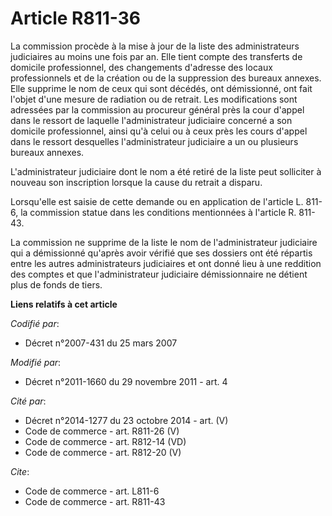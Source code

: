 # Article R811-36

La commission procède à la mise à jour de la liste des administrateurs judiciaires au moins une fois par an. Elle tient
compte des transferts de domicile professionnel, des changements d'adresse des locaux professionnels et de la création ou de
la suppression des bureaux annexes. Elle supprime le nom de ceux qui sont décédés, ont démissionné, ont fait l'objet d'une
mesure de radiation ou de retrait. Les modifications sont adressées par la commission au procureur général près la cour
d'appel dans le ressort de laquelle l'administrateur judiciaire concerné a son domicile professionnel, ainsi qu'à celui ou à
ceux près les cours d'appel dans le ressort desquelles l'administrateur judiciaire a un ou plusieurs bureaux annexes. 

L'administrateur judiciaire dont le nom a été retiré de la liste peut solliciter à nouveau son inscription lorsque la cause
du retrait a disparu. 

Lorsqu'elle est saisie de cette demande ou en application de l'article L. 811-6, la commission statue dans les conditions
mentionnées à l'article R. 811-43. 

La commission ne supprime de la liste le nom de l'administrateur judiciaire qui a démissionné qu'après avoir vérifié que ses
dossiers ont été répartis entre les autres administrateurs judiciaires et ont donné lieu à une reddition des comptes et que
l'administrateur judiciaire démissionnaire ne détient plus de fonds de tiers.

**Liens relatifs à cet article**

_Codifié par_:

  - Décret n°2007-431 du 25 mars 2007

_Modifié par_:

  - Décret n°2011-1660 du 29 novembre 2011 - art. 4

_Cité par_:

  - Décret n°2014-1277 du 23 octobre 2014 - art. (V)
  - Code de commerce - art. R811-26 (V)
  - Code de commerce - art. R812-14 (VD)
  - Code de commerce - art. R812-20 (V)

_Cite_:

  - Code de commerce - art. L811-6
  - Code de commerce - art. R811-43
